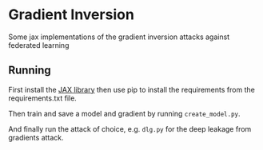 # Gradient Inversion

Some jax implementations of the gradient inversion attacks against federated learning

## Running

First install the [JAX library](https://github.com/google/jax) then use pip to install the requirements from the requirements.txt file.

Then train and save a model and gradient by running `create_model.py`.

And finally run the attack of choice, e.g. `dlg.py` for the deep leakage from gradients attack.
